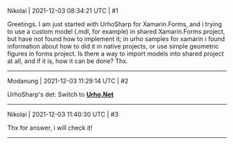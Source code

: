 Nikolai | 2021-12-03 08:34:21 UTC | #1

Greetings. I am just started with UrhoSharp for Xamarin.Forms, and i trying to use a custom model (.mdl, for example) in shared Xamarin.Forms project, but have not found  how to implement it; in urho samples for xamarin i found information about how to did it in native projects, or use simple geometric figures in forms project. Is there a way to import models into shared project at all, and if it is, how it can be done? Thx.

-------------------------

Modanung | 2021-12-03 11:29:14 UTC | #2

UrhoSharp's det: Switch to [**Urho.Net**](https://discourse.urho3d.io/t/urho-net-c-cross-platform-game-development-framework/6674)

-------------------------

Nikolai | 2021-12-03 11:40:30 UTC | #3

Thx for answer, i will check it!

-------------------------

